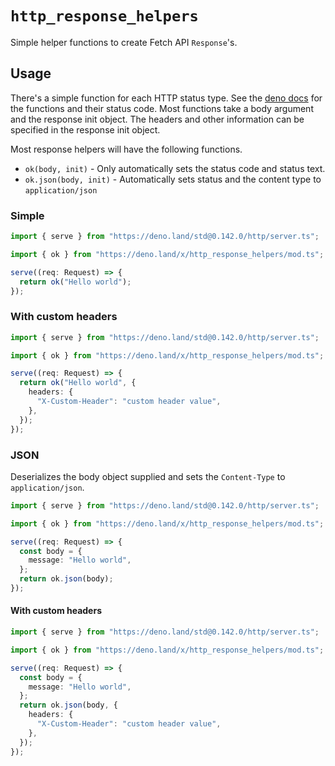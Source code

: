 # `http_response_helpers`

Simple helper functions to create Fetch API `Response`'s.

## Usage

There's a simple function for each HTTP status type. See the
[deno docs](https://doc.deno.land/https://deno.land/x/http_response_helpers/mod.ts)
for the functions and their status code. Most functions take a body argument and
the response init object. The headers and other information can be specified in
the response init object.

Most response helpers will have the following functions.

- `ok(body, init)` - Only automatically sets the status code and status text.
- `ok.json(body, init)` - Automatically sets status and the content type to
  `application/json`

### Simple

```ts
import { serve } from "https://deno.land/std@0.142.0/http/server.ts";

import { ok } from "https://deno.land/x/http_response_helpers/mod.ts";

serve((req: Request) => {
  return ok("Hello world");
});
```

### With custom headers

```ts
import { serve } from "https://deno.land/std@0.142.0/http/server.ts";

import { ok } from "https://deno.land/x/http_response_helpers/mod.ts";

serve((req: Request) => {
  return ok("Hello world", {
    headers: {
      "X-Custom-Header": "custom header value",
    },
  });
});
```

### JSON

Deserializes the body object supplied and sets the `Content-Type` to
`application/json`.

```ts
import { serve } from "https://deno.land/std@0.142.0/http/server.ts";

import { ok } from "https://deno.land/x/http_response_helpers/mod.ts";

serve((req: Request) => {
  const body = {
    message: "Hello world",
  };
  return ok.json(body);
});
```

#### With custom headers

```ts
import { serve } from "https://deno.land/std@0.142.0/http/server.ts";

import { ok } from "https://deno.land/x/http_response_helpers/mod.ts";

serve((req: Request) => {
  const body = {
    message: "Hello world",
  };
  return ok.json(body, {
    headers: {
      "X-Custom-Header": "custom header value",
    },
  });
});
```
